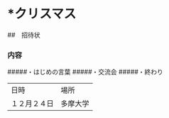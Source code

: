 # *クリスマス
##　招待状
### 内容
#####・はじめの言葉
#####・交流会
#####・終わり

<table>
    <tr>
        <td>日時</td>
        <td>場所</td>
    </tr>
    <tr>
        <td>１２月２４日</td>
        <td>多摩大学</td>
    </tr>
</table>
